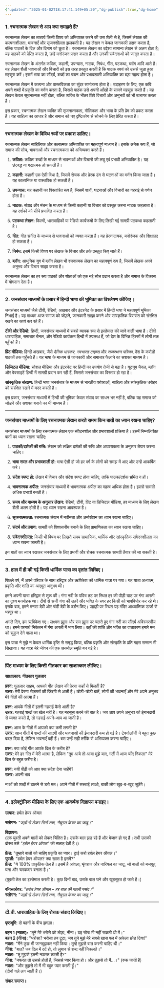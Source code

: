 ```yaml
---
{"updated":"2025-01-02T18:17:41.149+05:30","dg-publish":true,"dg-home":false,"tags":null,"permalink":"/hindi/paper-1/","dgPassFrontmatter":true,"created":"2025-01-02T18:10:10.785+05:30"}
---
```


### **1. रचनात्मक लेखन से आप क्या समझते हैं?**

रचनात्मक लेखन का तात्पर्य किसी विषय को अभिव्यक्त करने की उस शैली से है, जिसमें लेखक की कल्पनाशीलता, भावनाएँ और सृजनशीलता झलकती है। यह लेखन न केवल जानकारी प्रदान करता है, बल्कि पाठकों के दिल और दिमाग को छूता है। रचनात्मक लेखन का उद्देश्य सामान्य लेखन से अलग होता है; यह पाठकों को प्रेरित करता है, उन्हें मनोरंजन प्रदान करता है और उनकी संवेदनाओं को जागृत करता है।

रचनात्मक लेखन के अंतर्गत कविता, कहानी, उपन्यास, नाटक, निबंध, गीत, पटकथा, ब्लॉग आदि आते हैं। यह लेखन शैली भावनाओं और विचारों को इस तरह प्रस्तुत करती है कि पाठक स्वयं को उससे जुड़ा हुआ महसूस करें। इसमें भाषा का सौंदर्य, शब्दों का चयन और प्रभावशाली अभिव्यक्ति का बड़ा महत्व होता है।

रचनात्मक लेखन में कल्पना और वास्तविकता का सुंदर सामंजस्य होता है। उदाहरण के लिए, एक कवि अपने शब्दों में प्रकृति का वर्णन करता है, जिससे पाठक उसे अपनी आँखों के सामने महसूस करते हैं। यह लेखन केवल सूचनात्मक नहीं होता, बल्कि व्यक्ति के भीतर छिपे विचारों और अनुभवों को भी उजागर करता है।

इस प्रकार, रचनात्मक लेखन व्यक्ति की सृजनात्मकता, मौलिकता और भाषा के प्रति प्रेम को प्रकट करता है। यह साहित्य का आधार है और समाज को नए दृष्टिकोण से सोचने के लिए प्रेरित करता है।

---

### **रचनात्मक लेखन के विविध रूपों पर प्रकाश डालिए।**

रचनात्मक लेखन साहित्यिक और कलात्मक अभिव्यक्ति का महत्वपूर्ण माध्यम है। इसके अनेक रूप हैं, जो समाज की सोच, भावनाओं और रचनात्मकता को अभिव्यक्त करते हैं।

1. **कविता:** कविता शब्दों के माध्यम से भावनाओं और विचारों की लघु एवं प्रभावी अभिव्यक्ति है। यह छंदबद्ध या गद्यात्मक हो सकती है।
    
2. **कहानी:** कहानी एक ऐसी विधा है, जिसमें रोचक और प्रेरक ढंग से घटनाओं का वर्णन किया जाता है। यह काल्पनिक या वास्तविक हो सकती है।
    
3. **उपन्यास:** यह कहानी का विस्तारित रूप है, जिसमें पात्रों, घटनाओं और विचारों का गहराई से वर्णन होता है।
    
4. **नाटक:** संवाद और मंचन के माध्यम से किसी कहानी या विचार को प्रस्तुत करना नाटक कहलाता है। यह दर्शकों को सीधे प्रभावित करता है।
    
5. **पटकथा लेखन:** फिल्मों, धारावाहिकों या रेडियो कार्यक्रमों के लिए लिखी गई सामग्री पटकथा कहलाती है।
    
6. **गीत:** गीत संगीत के माध्यम से भावनाओं को व्यक्त करता है। यह प्रेरणादायक, मनोरंजक और शिक्षाप्रद हो सकता है।
    
7. **निबंध:** इसमें किसी विषय पर लेखक के विचार और तर्क प्रस्तुत किए जाते हैं।
    
8. **ब्लॉग:** आधुनिक युग में ब्लॉग लेखन भी रचनात्मक लेखन का महत्वपूर्ण रूप है, जिसमें लेखक अपने अनुभव और विचार साझा करता है।
    

रचनात्मक लेखन का हर रूप पाठकों और श्रोताओं को एक नई सोच प्रदान करता है और समाज के विकास में योगदान देता है।

---

### **2. जनसंचार माध्यमों के प्रसार में हिन्दी भाषा की भूमिका का विश्लेषण कीजिए।**

जनसंचार माध्यमों जैसे टीवी, रेडियो, अखबार और इंटरनेट के प्रसार में हिन्दी भाषा ने महत्वपूर्ण भूमिका निभाई है। यह माध्यम आज समाज को जोड़ने, जानकारी साझा करने और सांस्कृतिक विरासत को संरक्षित रखने का कार्य कर रहे हैं।

**टीवी और रेडियो:** हिन्दी, जनसंचार माध्यमों में सबसे व्यापक रूप से इस्तेमाल की जाने वाली भाषा है। टीवी धारावाहिक, समाचार चैनल, और रेडियो कार्यक्रम हिन्दी में उपलब्ध हैं, जो देश के विभिन्न हिस्सों में लोगों तक पहुँचते हैं।

**प्रिंट मीडिया:** हिन्दी अखबार, जैसे _दैनिक भास्कर_, _नवभारत टाइम्स_ और _राजस्थान पत्रिका_, देश के करोड़ों पाठकों तक पहुँचते हैं। यह भाषा के माध्यम से जानकारी और समाचार फैलाने का सशक्त माध्यम है।

**डिजिटल मीडिया:** सोशल मीडिया और इंटरनेट पर हिन्दी का उपयोग तेजी से बढ़ा है। यूट्यूब चैनल, ब्लॉग और वेबसाइटें हिन्दी में सामग्री प्रदान कर रही हैं, जिससे जनसंचार का विस्तार हो रहा है।

**सांस्कृतिक संरक्षण:** हिन्दी भाषा जनसंचार के माध्यम से भारतीय परंपराओं, साहित्य और सांस्कृतिक धरोहर को संरक्षित रखने में मदद करती है।

इस प्रकार, जनसंचार माध्यमों में हिन्दी की भूमिका केवल संवाद का साधन भर नहीं है, बल्कि यह समाज को जोड़ने और सशक्त बनाने का भी माध्यम है।

---

### **जनसंचार माध्यमों के लिए रचनात्मक लेखन करते समय किन बातों का ध्यान रखना चाहिए?**

जनसंचार माध्यमों के लिए रचनात्मक लेखन एक संवेदनशील और प्रभावशाली प्रक्रिया है। इसमें निम्नलिखित बातों का ध्यान रखना चाहिए:

1. **पाठकों/दर्शकों की रुचि:** लेखन को लक्षित दर्शकों की रुचि और आवश्यकता के अनुसार तैयार करना चाहिए।
    
2. **भाषा सरल और प्रभावशाली हो:** भाषा ऐसी हो जो हर वर्ग के लोगों को समझ में आए और उन्हें आकर्षित करे।
    
3. **संदेश स्पष्ट हो:** लेखन में विचार और संदेश स्पष्ट होना चाहिए, ताकि पाठक/दर्शक भ्रमित न हों।
    
4. **भावनात्मक अपील:** जनसंचार माध्यमों में भावनात्मक अपील का महत्व अधिक होता है। इससे सामग्री अधिक प्रभावी बनती है।
    
5. **समय और माध्यम के अनुसार लेखन:** रेडियो, टीवी, प्रिंट या डिजिटल मीडिया, हर माध्यम के लिए लेखन शैली अलग होती है। यह ध्यान रखना आवश्यक है।
    
6. **सृजनात्मकता:** रचनात्मक लेखन में नवीनता और अनोखेपन का ध्यान रखना चाहिए।
    
7. **संदर्भ और प्रमाण:** सामग्री को विश्वसनीय बनाने के लिए प्रामाणिकता का ध्यान रखना चाहिए।
    
8. **संवेदनशीलता:** किसी भी विषय पर लिखते समय सामाजिक, धार्मिक और सांस्कृतिक संवेदनशीलता का ध्यान रखना जरूरी है।
    

इन बातों का ध्यान रखकर जनसंचार के लिए प्रभावी और रोचक रचनात्मक सामग्री तैयार की जा सकती है।

---

### **3. हाल में ही की गई किसी धार्मिक यात्रा का वृतांत लिखिए।**

पिछले वर्ष, मैं अपने परिवार के साथ हरिद्वार और ऋषिकेश की धार्मिक यात्रा पर गया। यह यात्रा अध्यात्म, प्रकृति और शांति का अद्भुत अनुभव थी।

हमने अपनी यात्रा हरिद्वार से शुरू की। गंगा नदी के पवित्र तट पर स्थित हर की पौड़ी घाट पर गंगा आरती का दृश्य मनमोहक था। दीपों से सजी गंगा की लहरें और भक्ति के स्वर हर किसी को भावविभोर कर रहे थे। इसके बाद, हमने मनसा देवी और चंडी देवी के दर्शन किए। पहाड़ी पर स्थित यह मंदिर आध्यात्मिक ऊर्जा से भरपूर था।

अगले दिन, हम ऋषिकेश गए। लक्ष्मण झूला और राम झूला पर चलते हुए गंगा नदी का सौंदर्य अविस्मरणीय था। हमने परमार्थ निकेतन में गंगा आरती में भाग लिया। वहाँ की शांति और भक्ति का वातावरण हमारे मन को सुकून देने वाला था।

इस यात्रा ने मुझे न केवल धार्मिक दृष्टि से समृद्ध किया, बल्कि प्रकृति और संस्कृति के प्रति गहरा सम्मान भी सिखाया। यह यात्रा मेरे जीवन की एक अनमोल स्मृति बन गई है।

---

### **प्रिंट माध्यम के लिए किसी गीतकार का साक्षात्कार लीजिए।**

**साक्षात्कार: गीतकार गुलज़ार**

**प्रश्न:** गुलज़ार साहब, आपको गीत लेखन की प्रेरणा कहाँ से मिलती है?  
**उत्तर:** मेरी प्रेरणा रोज़मर्रा की ज़िंदगी से आती है। छोटी-छोटी बातें, लोगों की भावनाएँ और मेरे अपने अनुभव मेरे गीतों की आत्मा हैं।

**प्रश्न:** आपके गीतों में इतनी गहराई कैसे आती है?  
**उत्तर:** गहराई शब्दों का खेल नहीं है। यह महसूस करने की बात है। जब आप अपने अनुभव को ईमानदारी से व्यक्त करते हैं, तो गहराई अपने-आप आ जाती है।

**प्रश्न:** आज के गीतों में आपको क्या कमी लगती है?  
**उत्तर:** आज गीतों में शब्दों की सादगी और भावनाओं की ईमानदारी कम हो गई है। टेक्नोलॉजी ने बहुत कुछ बदल दिया है, लेकिन भावनाएँ वही हैं। बस उन्हें सही तरीके से अभिव्यक्त करना चाहिए।

**प्रश्न:** क्या कोई गीत आपके दिल के करीब है?  
**उत्तर:** मेरे हर गीत में मेरी आत्मा है, लेकिन "तुम आये तो आया मुझे याद, गली में आज चाँद निकला" मेरे दिल के बहुत करीब है।

**प्रश्न:** नयी पीढ़ी को आप क्या संदेश देना चाहेंगे?  
**उत्तर:** अपनी भाव

नाओं को शब्दों में ढालने से डरो मत। अपने गीतों में सच्चाई लाओ, बाकी लोग खुद-ब-खुद जुड़ेंगे।

---

### **4. इलेक्ट्रॉनिक मीडिया के लिए एक आकर्षक विज्ञापन बनाइए।**

**उत्पाद:** हर्बल हेयर ऑयल

**स्लोगन:** _"जड़ों से लेकर सिरों तक, नैचुरल केयर का जादू।"_

**विज्ञापन:**  
(एक युवती अपने बालों को लेकर चिंतित है। उसके बाल झड़ रहे हैं और बेजान हो गए हैं। तभी उसकी दोस्त उसे _"हर्बल हेयर ऑयल"_ की सलाह देती है।)

**फ्रेंड:** "तुम्हारे बालों को चाहिए प्रकृति का प्यार। ट्राई करो हर्बल हेयर ऑयल।"  
**युवती:** "हर्बल हेयर ऑयल? क्या खास है इसमें?"  
**फ्रेंड:** "ये 100% प्राकृतिक तेल है। इसमें है आंवला, भृंगराज और नारियल का जादू, जो बालों को मजबूत, घना और चमकदार बनाता है।"

(युवती तेल का इस्तेमाल करती है। कुछ दिनों बाद, उसके बाल घने और खूबसूरत हो जाते हैं।)

**वॉयसओवर:** _"हर्बल हेयर ऑयल – हर बाल की पहली पसंद।"_  
**स्लोगन:** _"जड़ों से लेकर सिरों तक, नैचुरल केयर का जादू।"_

---

### **टी.वी. धारावाहिक के लिए रोचक संवाद लिखिए।**

**पृष्ठभूमि:** दो बहनों के बीच झगड़ा।

**बहन 1 (नम्रता):** "तूने मेरे भरोसे को तोड़ा, नीना। यह सोच भी नहीं सकती थी मैं।"  
**बहन 2 (नीना):** "भरोसा? भरोसा तब टूटा, जब तूने मुझे मेरे सबसे खास पल में अकेला छोड़ दिया!"  
**नम्रता:** "मैंने कुछ भी जानबूझकर नहीं किया। तुम्हें मुझसे बात करनी चाहिए थी।"  
**नीना:** "बात? जब दिल में दर्द हो, तो ज़ुबान से शब्द नहीं निकलते।"  
**नम्रता:** "तू मुझसे इतनी नफरत करती है?"  
**नीना:** "नफरत तो उससे होती है, जिससे प्यार किया हो। और तुझसे तो मैं...।" (रुक जाती है)  
**नम्रता:** "और तुझसे तो मैं भी बहुत प्यार करती हूँ।"  
(दोनों गले लग जाती हैं।)

**संवाद समाप्त।**